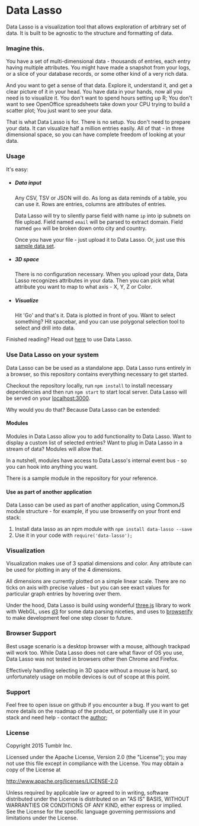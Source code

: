 # Data Lasso

Data Lasso is a visualization tool that allows exploration of arbitrary set of data. It is built to be agnostic to the structure and formatting of data.


### Imagine this.

You have a set of multi-dimensional data - thousands of entries, each entry having multiple attributes. You might have made a snapshot from your logs, or a slice of your database records, or some other kind of a very rich data.

And you want to get a sense of that data. Explore it, understand it, and get a clear picture of it in your head. You have data in your hands, now all you need is to visualize it. You don't want to spend hours setting up R; You don't want to see OpenOffice spreadsheets take down your CPU trying to build a scatter plot; You just want to see your data.

That is what Data Lasso is for. There is no setup. You don't need to prepare your data. It can visualize half a million entries easily. All of that - in three dimensional space, so you can have complete freedom of looking at your data.


### Usage

It's easy:

- ##### Data input

  Any CSV, TSV or JSON will do. As long as data reminds of a table, you can use it. Rows are entries, columns are attributes of entries.

  Data Lasso will try to silently parse field with name `ip` into ip subnets on file upload. Field named `email` will be parsed to extract domain. Field named `geo` will be broken down onto city and country.

  Once you have your file - just upload it to Data Lasso. Or, just use this [sample data set](https://github.com/tumblr/data-lasso/blob/master/samples/UCS_Satellite_Database.csv).

- ##### 3D space

  There is no configuration necessary. When you upload your data, Data Lasso recognizes attributes in your data. Then you can pick what attribute you want to map to what axis - X, Y, Z or Color.

- ##### Visualize

  Hit 'Go' and that's it. Data is plotted in front of you. Want to select something? Hit spacebar, and you can use polygonal selection tool to select and drill into data.


Finished reading? Head out [here](http://tumblr.github.io/data-lasso/datalasso.html) to use Data Lasso.



### Use Data Lasso on your system

Data Lasso can be be used as a standalone app. Data Lasso runs entirely in a browser, so this repository  contains everything necessary to get started.

Checkout the repository locally, run `npm install` to install necessary dependencies and then run `npm start` to start local server. Data Lasso will be served on your [localhost:3000](http://localhost:3000/).

Why would you do that? Because Data Lasso can be extended:

#### Modules

Modules in Data Lasso allow you to add functionality to Data Lasso. Want to display a custom list of selected entries? Want to plug in Data Lasso in a stream of data? Modules will allow that.

In a nutshell, modules have access to Data Lasso's internal event bus - so you can hook into anything you want.

There is a sample module in the repository for your reference.


#### Use as part of another application

Data Lasso can be used as part of another application, using CommonJS module structure - for example, if you use browserify on your front end stack:

1. Install data lasso as an npm module with `npm install data-lasso --save`
1. Use it in your code with `require('data-lasso');`


### Visualization

Visualization makes use of 3 spatial dimensions and color. Any attribute can be used for plotting in any of the 4 dimensions.

All dimensions are currently plotted on a simple linear scale. There are no ticks on axis with precise values - but you can see exact values for particular graph entries by hovering over them.

Under the hood, Data Lasso is build using wonderful [three.js](http://threejs.org/) library to work with WebGL, uses [d3](http://d3js.org/) for some data parsing niceties, and uses to [browserify](http://browserify.org/) to make development feel one step closer to future.

### Browser Support

Best usage scenario is a desktop browser with a mouse, although trackpad will work too. While Data Lasso does not care what flavor of OS you use, Data Lasso was not tested in browsers other then Chrome and Firefox.

Effectively handling selecting in 3D space without a mouse is hard, so unfortunately usage on mobile devices is out of scope at this point.


### Support

Feel free to open issue on github if you encounter a bug. If you want to get more details on the roadmap of the product, or potentially use it in your stack and need help - contact the [author](https://github.com/tgilan);

### License

Copyright 2015 Tumblr Inc.

Licensed under the Apache License, Version 2.0 (the "License");
you may not use this file except in compliance with the License.
You may obtain a copy of the License at

   http://www.apache.org/licenses/LICENSE-2.0

Unless required by applicable law or agreed to in writing, software
distributed under the License is distributed on an "AS IS" BASIS,
WITHOUT WARRANTIES OR CONDITIONS OF ANY KIND, either express or implied.
See the License for the specific language governing permissions and
limitations under the License.

